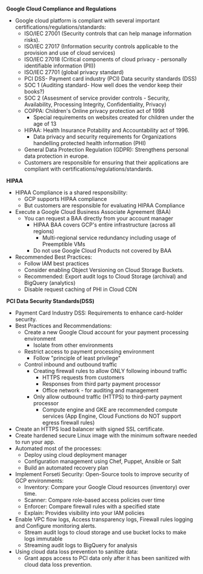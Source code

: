 **Google Cloud Compliance and Regulations**

- Google cloud platform is compliant with several important certifications/regulations/standards:
  - ISO/IEC 27001 (Security controls that can help manage information risks).
  - ISO/IEC 27017 (Information security controls applicable to the provision and use of cloud services)
  - ISO/IEC 27018 (Critical components of cloud privacy - personally identifiable information (PII))
  - ISO/IEC 27701 (global privacy standard)
  - PCI DSS- Payment card industry (PCI) Data security standards (DSS)
  - SOC 1 (Auditing standard- How well does the vendor keep their books?)
  - SOC 2 (Assesment of service provider controls - Security, Availability, Processing Integrity, Confidentiality, Privacy)
  - COPPA: Children's Online privacy protection act of 1998
    - Special requirements on websites created for children under the age of 13
  - HIPAA: Health Insurance Potability and Accountability act of 1996.
    - Data privacy and security requirements for Organizations handelling protected health information (PHI)
  - General Data Protection Regulation (GDPR): Strengthens personal data protection in europe.
  - Customers are responsible for ensuring that their applications are compliant with certifications/regulations/standards.

**HIPAA**

- HIPAA Compliance is a shared responsibility:
  - GCP supports HIPAA compliance
  - But customers are responsible for evaluating HIPAA Compliance
- Execute a Google Cloud Business Associate Agreement (BAA)
  - You can request a BAA directly from your account manager
    - HIPAA BAA covers GCP's entire infrastructure (across all regions)
      - Multi-regional service redundancy including usage of Preemptible VMs
    - Do not use Google Cloud Products not covered by BAA
- Recommended Best Practices:
  - Follow IAM best practices
  - Consider enabling Object Versioning on Cloud Storage Buckets.
  - Recommended: Export audit logs to Cloud Storage (archival) and BigQuery (analytics)
  - Disable request caching of PHI in Cloud CDN

**PCI Data Security Standards(DSS)**

- Payment Card Industry DSS: Requirements to enhance card-holder security.
- Best Practices and Recommendations:
  - Create a new Google Cloud account for your payment processing environment
    - Isolate from other environments
  - Restrict access to payment processing environment
    - Follow "principle of least privilege"
  - Control inbound and outbound traffic
    - Creating firewall rules to allow ONLY following inbound traffic
      - HTTPS requests from customers
      - Responses from third party payment processor
      - Office network - for auditing and management
    - Only allow outbound traffic (HTTPS) to third-party payment processor
      - Compute engine and GKE are recommended compute services (App Engine, Cloud Functions do NOT support egress firewall rules)
- Create an HTTPS load balancer with signed SSL certificate.
- Create hardened secure Linux image with the minimum software needed to run your app.
- Automated most of the processes:
  - Deploy using cloud deployment manager
  - Configuration management using Chef, Puppet, Ansible or Salt
  - Build an automated recovery plan
- Implement Forseti Security: Open-Source tools to improve security of GCP environments:
  - Inventory: Compare your Google Cloud resources (inventory) over time.
  - Scanner: Compare role-based access policies over time
  - Enforcer: Compare firewall rules with a specified state
  - Explain: Provides visibility into your IAM policies
- Enable VPC flow logs, Access transparency logs, Firewall rules logging and Configure monitoring alerts.
  - Stream audit logs to cloud storage and use bucket locks to make logs immutable
  - Streaming audit logs to BigQuery for analysis
- Using cloud data loss prevention to sanitize data:
  - Grant apps access to PCI data only after it has been sanitized with cloud data loss prevention.